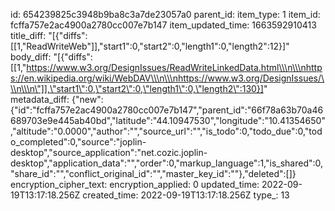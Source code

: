 id: 654239825c3948b9ba8c3a7de23057a0
parent_id: 
item_type: 1
item_id: fcffa757e2ac4900a2780cc007e7b147
item_updated_time: 1663592910413
title_diff: "[{\"diffs\":[[1,\"ReadWriteWeb\"]],\"start1\":0,\"start2\":0,\"length1\":0,\"length2\":12}]"
body_diff: "[{\"diffs\":[[1,\"https://www.w3.org/DesignIssues/ReadWriteLinkedData.html\\\n\\\nhttps://en.wikipedia.org/wiki/WebDAV\\\n\\\nhttps://www.w3.org/DesignIssues/\\\n\\\n\"]],\"start1\":0,\"start2\":0,\"length1\":0,\"length2\":130}]"
metadata_diff: {"new":{"id":"fcffa757e2ac4900a2780cc007e7b147","parent_id":"66f78a63b70a46689703e9e445ab40bd","latitude":"44.10947530","longitude":"10.41354650","altitude":"0.0000","author":"","source_url":"","is_todo":0,"todo_due":0,"todo_completed":0,"source":"joplin-desktop","source_application":"net.cozic.joplin-desktop","application_data":"","order":0,"markup_language":1,"is_shared":0,"share_id":"","conflict_original_id":"","master_key_id":""},"deleted":[]}
encryption_cipher_text: 
encryption_applied: 0
updated_time: 2022-09-19T13:17:18.256Z
created_time: 2022-09-19T13:17:18.256Z
type_: 13